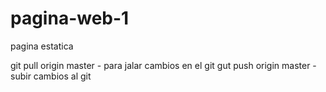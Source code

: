 # pagina-web-1
pagina estatica 

git pull origin master - para jalar cambios en el git
gut push origin master - subir cambios al git